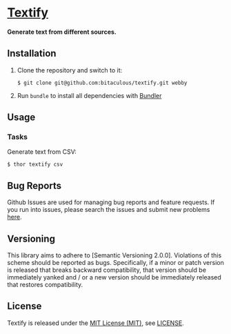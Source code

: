 [Textify]
=========

**Generate text from different sources.**

Installation
------------

1. Clone the repository and switch to it:

    ```
    $ git clone git@github.com:bitaculous/textify.git webby
    ```

2. Run `bundle` to install all dependencies with [Bundler]

Usage
-----

### Tasks

Generate text from CSV:

```
$ thor textify csv
```

Bug Reports
-----------

Github Issues are used for managing bug reports and feature requests. If you run into issues, please search the issues
and submit new problems [here].

Versioning
----------

This library aims to adhere to [Semantic Versioning 2.0.0]. Violations of this scheme should be reported as bugs.
Specifically, if a minor or patch version is released that breaks backward compatibility, that version should be
immediately yanked and / or a new version should be immediately released that restores compatibility.

License
-------

Textify is released under the [MIT License (MIT)], see [LICENSE].

[Bitaculous]: https://bitaculous.com "It's all about the bits, baby!"
[Bundler]: http://bundler.io "The best way to manage a Ruby application's gems"
[here]: https://github.com/bitaculous/textify/issues "Github Issues"
[LICENSE]: https://raw.githubusercontent.com/bitaculous/textify/master/LICENSE "License"
[MIT License (MIT)]: http://opensource.org/licenses/MIT "The MIT License (MIT)"
[Textify]: https://bitaculous.github.io/textify/ "Generate text from different sources."
[Travis CI]: https://travis-ci.org/bitaculous/textify "Textify at Travis CI"
[Travis CI Status]: https://img.shields.io/travis/bitaculous/textify.svg?style=flat "Travis CI Status"